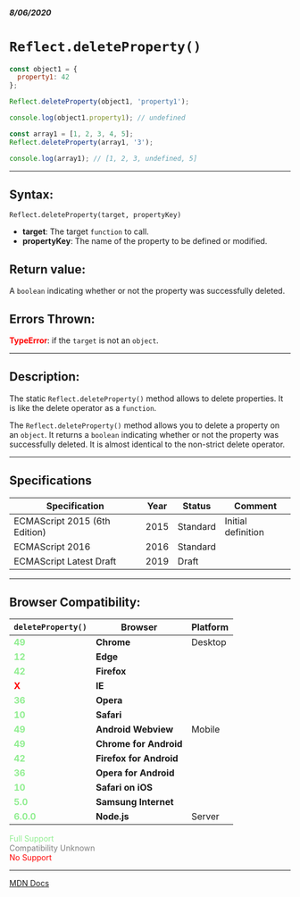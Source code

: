 ##### 8/06/2020
# `Reflect.deleteProperty()`

```js
const object1 = {
  property1: 42
};

Reflect.deleteProperty(object1, 'property1');

console.log(object1.property1); // undefined

const array1 = [1, 2, 3, 4, 5];
Reflect.deleteProperty(array1, '3');

console.log(array1); // [1, 2, 3, undefined, 5]
```

---

## Syntax:
`Reflect.deleteProperty(target, propertyKey)`

* **target**: The target `function` to call.
* **propertyKey**: The name of the property to be defined or modified.

## Return value:
A `boolean` indicating whether or not the property was successfully deleted.

## Errors Thrown:
<span style="color: red">**TypeError**</span>: if the `target` is not an `object`. 

---

## Description:
The static `Reflect.deleteProperty()` method allows to delete properties. It is like the delete operator as a `function`.

The `Reflect.deleteProperty()` method allows you to delete a property on an `object`. It returns a `boolean` indicating whether or not the property was successfully deleted. It is almost identical to the non-strict delete operator.

---

## Specifications
| Specification | Year | Status | Comment |
|---|---|---|---|
| ECMAScript 2015 (6th Edition) | 2015 | Standard | Initial definition |
| ECMAScript 2016 | 2016 | Standard |  |
| ECMAScript Latest Draft | 2019 | Draft |  |

---

## Browser Compatibility:
| `deleteProperty()` | Browser | Platform |
|---|---|---|
| <span style="color: lightgreen">**49**</span> | **Chrome** | Desktop | 
| <span style="color: lightgreen">**12**</span> | **Edge** || 
| <span style="color: lightgreen">**42**</span> | **Firefox** || 
| <span style="color: red">**X**</span> | **IE** || 
| <span style="color: lightgreen">**36**</span> | **Opera** || 
| <span style="color: lightgreen">**10**</span> | **Safari** || 
| <span style="color: lightgreen">**49**</span> | **Android Webview** | Mobile | 
| <span style="color: lightgreen">**49**</span> | **Chrome for Android** || 
| <span style="color: lightgreen">**42**</span> | **Firefox for Android** || 
| <span style="color: lightgreen">**36**</span> | **Opera for Android** || 
| <span style="color: lightgreen">**10**</span> | **Safari on iOS** || 
| <span style="color: lightgreen">**5.0**</span> | **Samsung Internet** || 
| <span style="color: lightgreen">**6.0.0**</span> | **Node.js** | Server | 

<span style="color: lightgreen">Full Support</span>  
<span style="color: grey">Compatibility Unknown</span>  
<span style="color: red">No Support</span>

---

[MDN Docs](https://developer.mozilla.org/en-US/docs/Web/JavaScript/Reference/Global_Objects/Reflect/deleteProperty)